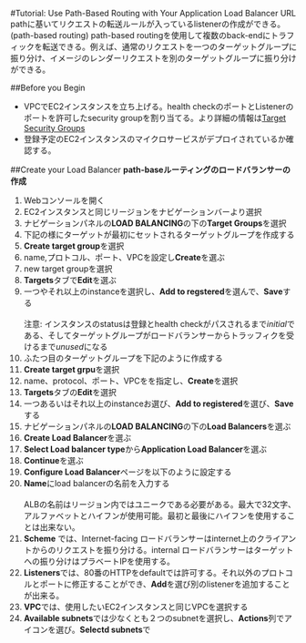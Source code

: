 #Tutorial: Use Path-Based Routing with Your Application Load Balancer
URL pathに基いてリクエストの転送ルールが入っているlistenerの作成ができる。(path-based routing) path-based routingを使用して複数のback-endにトラフィックを転送できる。例えば、通常のリクエストを一つのターゲットグループに振り分け、イメージのレンダーリクエストを別のターゲットグループに振り分けができる。

##Before you Begin
* VPCでEC2インスタンスを立ち上げる。health checkのポートとListenerのポートを許可したsecurity groupを割り当てる。より詳細の情報は[Target Security Groups](http://docs.aws.amazon.com/elasticloadbalancing/latest/application/target-group-register-targets.html#target-security-groups)
* 登録予定のEC2インスタンスのマイクロサービスがデプロイされているか確認する。

##Create your Load Balancer
**path-baseルーティングのロードバランサーの作成**
1. Webコンソールを開く
2. EC2インスタンスと同じリージョンをナビゲーションバーより選択
3. ナビゲーションパネルの**LOAD BALANCING**の下の**Target Groups**を選択
4. 下記の様にターゲットが最初にセットされるターゲットグループを作成する
  5. **Create target group**を選択
  6. name,プロトコル、ポート、VPCを設定し**Create**を選ぶ
  7. new target groupを選択
  8. **Targets**タブで**Edit**を選ぶ
  9. 一つやそれ以上のinstanceを選択し、**Add to regstered**を選んで、**Save**する<br/><br />
  注意: インスタンスのstatusは登録とhealth checkがパスされるまで*initial*である、そしてターゲットグループがロードバランサーからトラッフィクを受けるまで*unused*になる
10. ふたつ目のターゲットグループを下記のように作成する
  11. **Create target grpu**を選択
  12. name、protocol、ポート、VPCをを指定し、**Create**を選択
  13. **Targets**タブの**Edit**を選択
  14. 一つあるいはそれ以上のinstanceお選び、**Add to registered**を選び、**Save**する
11. ナビゲーションパネルの**LOAD BALANCING**の下の**Load Balancers**を選ぶ
12. **Create Load Balancer**を選ぶ
13. **Select Load balancer type**から**Application Load Balancer**を選ぶ
14. **Continue**を選ぶ
15. **Configure Load Balancer**ページを以下のように設定する
  16. **Name**にload balancerの名前を入力する<br /><br />
ALBの名前はリージョン内ではユニークである必要がある。最大で32文字、アルファベットとハイフンが使用可能。最初と最後にハイフンを使用することは出来ない。
  17. **Scheme** では、Internet-facing ロードバランサーはinternet上のクライアントからのリクエストを振り分ける。internal ロードバランサーはターゲットへの振り分けはプラベートIPを使用する。
  18. **Listeners**では、80番のHTTPをdefaultでは許可する。それ以外のプロトコルとポートに修正することができ、**Add**を選び別のlistenerを追加することが出来る。
  19. **VPC**では、使用したいEC2インスタンスと同じVPCを選択する
  20. **Available subnets**では少なくとも２つのsubnetを選択し、**Actions**列でアイコンを選び。**Selectd subnets**で
